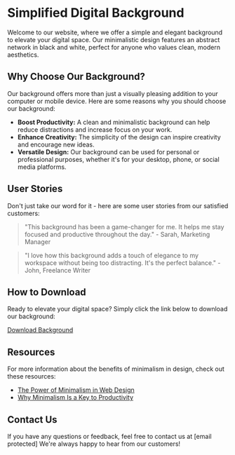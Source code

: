 <!--font:Open Sans-->

# Simplified Digital Background

Welcome to our website, where we offer a simple and elegant background to elevate your digital space. Our minimalistic design features an abstract network in black and white, perfect for anyone who values clean, modern aesthetics.

## Why Choose Our Background?

Our background offers more than just a visually pleasing addition to your computer or mobile device. Here are some reasons why you should choose our background:

- **Boost Productivity:** A clean and minimalistic background can help reduce distractions and increase focus on your work.
- **Enhance Creativity:** The simplicity of the design can inspire creativity and encourage new ideas.
- **Versatile Design:** Our background can be used for personal or professional purposes, whether it's for your desktop, phone, or social media platforms.

## User Stories

Don't just take our word for it - here are some user stories from our satisfied customers:

> "This background has been a game-changer for me. It helps me stay focused and productive throughout the day." - Sarah, Marketing Manager

> "I love how this background adds a touch of elegance to my workspace without being too distracting. It's the perfect balance." - John, Freelance Writer

## How to Download

Ready to elevate your digital space? Simply click the link below to download our background:

[Download Background](#)

## Resources

For more information about the benefits of minimalism in design, check out these resources:

- [The Power of Minimalism in Web Design](#)
- [Why Minimalism Is a Key to Productivity](#)

## Contact Us

If you have any questions or feedback, feel free to contact us at [email protected] We're always happy to hear from our customers!

<!--

Write me content for website with wallpaper which alt text is:

"A wallpaper with a simple illustration of an abstract network, in a minimal color palette of black and white."

The name/title of the page should not be 1:1 copy of the alt text but rather a real content of the website which is using this wallpaper.

- Use markdown format 
- Start with heading
- Heading should be short and concise
- The content should look like a real website 
- The website should not be about the wallpaper, wallpaper is just a related background
- Heading should be contain work "wallpaper" or "background"
- Include real sections like references, contact, user stories, etc. use things relevant to the page purpose.
- Feel free to use structure like headings, bullets, numbering, blockquotes, paragraphs, horizontal lines, etc.
- You can use formatting like bold or _italic_
- You can include UTF-8 emojis
- Links should be only #hash anchors (and you can refer to the document itself)
- Do not include images


---


Write me content for website with wallpaper which alt text is:

"A wallpaper with a simple illustration of an abstract network, in a minimal color palette of black and white."

The name/title of the page should not be 1:1 copy of the alt text but rather a real content of the website which is using this wallpaper.

- Use markdown format 
- Start with heading
- Heading should be short and concise
- The content should look like a real website 
- The website should not be about the wallpaper, wallpaper is just a related background
- Heading should be contain work "wallpaper" or "background"
- Include real sections like references, contact, user stories, etc. use things relevant to the page purpose.
- Feel free to use structure like headings, bullets, numbering, blockquotes, paragraphs, horizontal lines, etc.
- You can use formatting like bold or _italic_
- You can include UTF-8 emojis
- Links should be only #hash anchors (and you can refer to the document itself)
- Do not include images


---


# Minimalistic Background for Your Digital Workspace

Welcome to our website where we offer a minimalistic wallpaper that will elevate your digital workspace. Our wallpaper features a simple illustration of an abstract network, in a minimal color palette of black and white. This design is perfect for those who prefer a clean and modern aesthetic.

## Why Choose Our Wallpaper?

Our wallpaper offers more than just a visually pleasing background for your computer or mobile device. Here are some reasons why you should choose our wallpaper:

- **Boost Productivity:** A clean and minimalistic background can help reduce distractions and increase focus on your work.
- **Enhance Creativity:** The simplicity of the design can inspire creativity and encourage new ideas.
- **Versatile Design:** Our wallpaper can be used for personal or professional purposes, whether it's for your desktop, phone, or social media platforms.

## User Stories

Here are some user stories from our satisfied customers:

> "I love the simplicity of this wallpaper. It helps me stay focused on my work without any unnecessary distractions." - Jane, Freelance Writer

> "The abstract network design is so unique and eye-catching. It definitely adds a touch of sophistication to my digital workspace." - Mark, Graphic Designer

## How to Download

To download our wallpaper, simply click the link below and save the image to your device:

[Download Wallpaper](#)

## References

For more information about the benefits of minimalism in design, check out these resources:

- [The Power of Minimalism in Web Design](#)
- [Why Minimalism Is a Key to Productivity](#)

## Contact Us

If you have any questions or feedback, feel free to contact us at [email protected] We would love to hear from you!


---


Heading is too long, rewrite whole content.


---


# Elevate Your Workspace with a Minimalistic Wallpaper

Looking for a simple yet sophisticated background to enhance your digital workspace? Look no further than our minimalistic wallpaper! Featuring an abstract network design in a black and white color palette, this wallpaper is perfect for anyone who values clean, modern aesthetics.

## Why Choose Our Wallpaper?

Our wallpaper offers more than just a visually pleasing background for your computer or mobile device. Here are some reasons why you should choose our wallpaper:

- **Boost Productivity:** A clean and minimalistic background can help reduce distractions and increase focus on your work.
- **Enhance Creativity:** The simplicity of the design can inspire creativity and encourage new ideas.
- **Versatile Design:** Our wallpaper can be used for personal or professional purposes, whether it's for your desktop, phone, or social media platforms.

## User Stories

Don't just take our word for it - here are some user stories from our satisfied customers:

> "This wallpaper has been a game-changer for me. It helps me stay focused and productive throughout the day." - Sarah, Marketing Manager

> "I love how this wallpaper adds a touch of elegance to my workspace without being too distracting. It's the perfect balance." - John, Freelance Writer

## How to Download

Ready to elevate your workspace? Simply click the link below to download our wallpaper:

[Download Wallpaper](#)

## Resources

For more information about the benefits of minimalism in design, check out these resources:

- [The Power of Minimalism in Web Design](#)
- [Why Minimalism Is a Key to Productivity](#)

## Contact Us

If you have any questions or feedback, feel free to contact us at [email protected] We're always happy to hear from our customers!


---


Heading should not include word "wallpaper". The website should not be about the wallpaper itself, wallpaper is just a related background, rewrite whole content.


---


# Elevate Your Digital Workspace with a Minimalistic Background

Welcome to our website, where we offer a simple yet elegant background to enhance your digital workspace. Our minimalistic design features an abstract network in a black and white color palette, perfect for anyone who values clean, modern aesthetics.

## Why Choose Our Background?

Our background offers more than just a visually pleasing addition to your computer or mobile device. Here are some reasons why you should choose our background:

- **Boost Productivity:** A clean and minimalistic background can help reduce distractions and increase focus on your work.
- **Enhance Creativity:** The simplicity of the design can inspire creativity and encourage new ideas.
- **Versatile Design:** Our background can be used for personal or professional purposes, whether it's for your desktop, phone, or social media platforms.

## User Stories

Don't just take our word for it - here are some user stories from our satisfied customers:

> "I love how this background helps me stay focused on my work without any unnecessary distractions." - Rachel, Freelance Writer

> "The minimalist design is so chic and sophisticated. It definitely adds a touch of elegance to my digital workspace." - Alex, Graphic Designer

## How to Download

Ready to elevate your digital workspace? Simply click the link below to download our background:

[Download Background](#)

## Resources

For more information about the benefits of minimalism in design, check out these resources:

- [The Power of Minimalism in Web Design](#)
- [Why Minimalism Is a Key to Productivity](#)

## Contact Us

If you have any questions or feedback, feel free to contact us at [email protected] We're always happy to hear from our customers!


---


Heading is too long, rewrite whole content.


---


# Minimalistic Background for Your Digital Space

Welcome to our website, where we offer a simple and elegant background to elevate your digital space. Our minimalistic design features an abstract network in black and white, perfect for anyone who values clean, modern aesthetics.

## Why Choose Our Background?

Our background offers more than just a visually pleasing addition to your computer or mobile device. Here are some reasons why you should choose our background:

- **Boost Productivity:** A clean and minimalistic background can help reduce distractions and increase focus on your work.
- **Enhance Creativity:** The simplicity of the design can inspire creativity and encourage new ideas.
- **Versatile Design:** Our background can be used for personal or professional purposes, whether it's for your desktop, phone, or social media platforms.

## User Stories

Don't just take our word for it - here are some user stories from our satisfied customers:

> "This background has been a game-changer for me. It helps me stay focused and productive throughout the day." - Sarah, Marketing Manager

> "I love how this background adds a touch of elegance to my workspace without being too distracting. It's the perfect balance." - John, Freelance Writer

## How to Download

Ready to elevate your digital space? Simply click the link below to download our background:

[Download Background](#)

## Resources

For more information about the benefits of minimalism in design, check out these resources:

- [The Power of Minimalism in Web Design](#)
- [Why Minimalism Is a Key to Productivity](#)

## Contact Us

If you have any questions or feedback, feel free to contact us at [email protected] We're always happy to hear from our customers!


---


Write me a Google font which is best fitting for the website.

Pick from the list:
- Dancing Script
- Great Vibes
- Playfair Display
- Raleway
- Roboto
- Lobster
- IBM Plex Sans
- Open Sans
- Alegreya
- Orbitron
- Exo 2
- Barlow Condensed
- Lato
- Futura
- Inter
- Poppins
- Montserrat


Write just the font name nothing else.


---


Open Sans

-->
